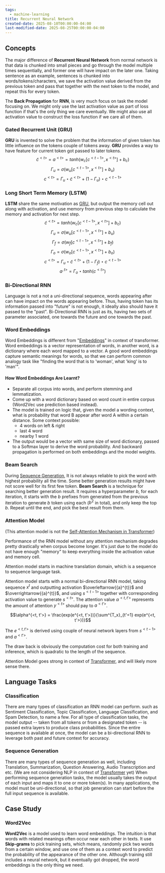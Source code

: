```yaml
---
tags:
  - machine-learning
title: Recurrent Neural Network
created-date: 2025-08-10T00:00:00-04:00
last-modified-date: 2025-08-25T00:00:00-04:00
---
```


## Concepts

The major difference of **Recurrent Neural Network** from normal network is that data is chunked into small pieces and go through the model multiple times sequentially, and former one will have impact on the later one. Taking sentence as an example, sentences is chunked into words/tokens/characters, we save the activation value derived from the previous token and pass that together with the next token to the model, and repeat this for every token.

The **Back Propagation** for **RNN**, is very much focus on task the model focusing on. We might only use the last activation value as part of loss function if that's the only thing we care eventually. We might also use all activation value to construct the loss function if we care all of them.

### Gated Recurrent Unit (GRU)

**GRU** is invented to solve the problem that the information of given token has little influence on the tokens couple of tokens away. **GRU** provides a way to have feature for current token got passed to later tokens.
$$\tilde{c}^{<t>} = a^{<t>} = tanh(w_c[c^{<t-1>}, x^{<t>}] + b_c)$$
$$\Gamma_u = \sigma(w_u[c^{<t-1>}, x^{<t>}] + b_u)$$
$$c^{<t>} = \Gamma_u \star \tilde{c}^{<t>} + (1 - \Gamma_u) \star {c}^{<t-1>}$$

### Long Short Term Memory (LSTM)

**LSTM** share the same motivation as [GRU](#Gated%20Recurrent%20Unit%20(GRU)), but output the memory cell out along with activation, and use memory from previous step to calculate the memory and activation for next step.
$$\tilde{c}^{<t>} = tanh(w_c[c^{<t-1>}, x^{<t>}] + b_c)$$
$$\Gamma_u = \sigma(w_u[c^{<t-1>}, x^{<t>}] + b_u)$$
$$\Gamma_f = \sigma(w_f[c^{<t-1>}, x^{<t>}] + b_f)$$
$$\Gamma_o = \sigma(w_o[c^{<t-1>}, x^{<t>}] + b_o)$$
$$c^{<t>} = \Gamma_u \star \tilde{c}^{<t>} + (1 - \Gamma_f) \star {c}^{<t-1>}$$
$$a^{,t>} = \Gamma_o \star tanh(c^{<t>})$$

### Bi-Directional RNN

Language is not a not a uni-directional sequence, words appearing after can have impact on the words appearing before. Thus, having token has its information passed into "future" is not enough, it ideally also should have it passed to the "past". Bi-Directional RNN is just as its, having two sets of parameter associated, one towards the future and one towards the past.

### Word Embeddings

Word Embeddings is different from "[Embeddings](note/by/developer/transformer.md#Embeddings)" in context of transformer. Word embeddings is a vector representation of words, in another word, is a dictionary where each word mapped to a vector. A good word embeddings capture semantic meanings for words, so that we can perform common analogy task like "finding the word that is to 'woman', what 'king' is to 'man'".

#### How Word Embeddings Are Learnt?

- Separate all corpus into words, and perform stemming and lemmatization.
- Come up with a word dictionary based on word count in entire corpus (Word2Vec use prediction based instead).
- The model is trained on logic that, given the model a wording context, what is probability that word B appear after word A within a certain distance. Some context possible:
	- 4 words on left & right
	- last 4 word
	- nearby 1 word
- The output would be a vector with same size of word dictionary, passed to a Softmax layer to derive the word probability. And backward propagation is performed on both embeddings and the model weights.

### Beam Search

During [Sequence Generation](#Sequence%20Generation), It is not always reliable to pick the word with highest probability all the time. Some better generation results might have not score well for its first few token. **Beam Search** is a technique for searching better generation result. It requires a hyperparameter $b$, for each iteration, it starts with the $b$ prefixes from generated from the previous iteration to generate $b$ token using each ($b^2$ in total), and only keep the top $b$. Repeat until the end, and pick the best result from them.

### Attention Model

(This attention model is not the [Self-Attention Mechanism in Transformer](note/by/developer/transformer.md#Self%20Attention%20Mechanism))

Performance of the RNN model without any attention mechanism degrades pretty drastically when corpus become longer. It's just due to the model do not have enough "memory" to keep everything inside the activation value and memory cell.

Attention model starts in machine translation domain, which is a sequence to sequence language task.

Attention model starts with a normal bi-directional RNN model, taking sequence $x^{t}$ and outputting activation $\overleftarrow{{a}^{t}}$ and $\overrightarrow{{a}^{t}}$, and using $s^{<t-1>}$ together with corresponding activation value to generate $s^{<t>}$. The attention value $\alpha^{<t, t'>}$ represents the amount of attention $y^{<t>}$ should pay to $a^{<t'>}$.

$$\alpha^{<t, t'>} = \frac{exp(e^{<t, t'>})}{\sum^{T_x}_{t'=1} exp(e^{<t, t'>})}$$

The $e^{<t, t'>}$ is derived using couple of neural network layers from $s^{<t-1>}$ and $a^{<t'>}$.

The draw back is obviously the computation cost for both training and inference, which is quadratic to the length of the sequence.

Attention Model goes strong in context of [Transformer](note/by/developer/transformer.md), and will likely more sense there.

## Language Tasks

### Classification

There are many types of classification an RNN model can perform. such as Sentiment Classification, Topic Classification, Language Classification, and Spam Detection, to name a few. For all type of classification tasks, the model output -- taken from all tokens or from a designated token -- is passed extra layers to produce class probabilities. Since the entire sequence is available at once, the model can be a bi-directional RNN to leverage both past and future context for accuracy.

### Sequence Generation

There are many types of sequence generation as well, including Translation, Summarization, Question Answering, Audio Transcription and etc. (We are not considering NLP in context of [Transformer](note/by/developer/transformer.md) yet) When performing sequence generation tasks, the model usually takes the output of each input and maps it to one or more token(s). In many applications, the model must be uni-directional, so that job generation can start before the full input sequence is available.

## Case Study

### Word2Vec

**Word2Vec** is a model used to learn word embeddings. The intuition is that words with related meanings often occur near each other in texts. It use **Skip-grams** to pick training sets, which means, randomly pick two words from a certain window, and use one of them as a context word to predict the probability of the appearance of the other one. Although training still includes a neural network, but it eventually got dropped, the word embeddings is the only thing we need.